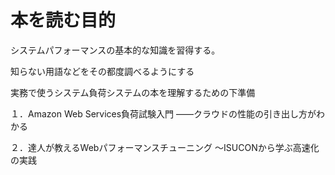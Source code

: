 # 本を読む目的

システムパフォーマンスの基本的な知識を習得する。

知らない用語などをその都度調べるようにする


実務で使うシステム負荷システムの本を理解するための下準備

１．Amazon Web Services負荷試験入門 ――クラウドの性能の引き出し方がわかる

２．達人が教えるWebパフォーマンスチューニング 〜ISUCONから学ぶ高速化の実践
